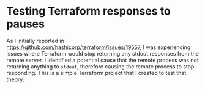# Testing Terraform responses to pauses

As I initially reported in https://github.com/hashicorp/terraform/issues/19557, I was experiencing issues where Terraform
would stop returning any stdout responses from the remote server. I identified a potential cause that the remote process
was not returning anything to `stdout`, therefore causing the remote process to stop responding. This is a simple Terraform
project that I created to test that theory.


